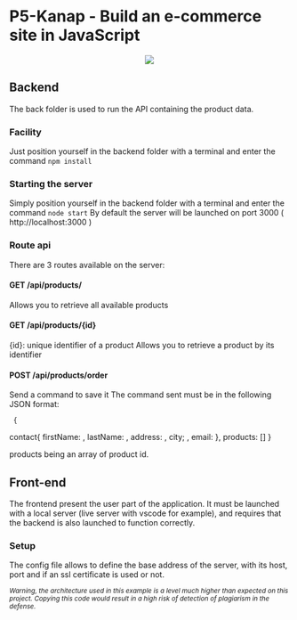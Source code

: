 # P5-Kanap - Build an e-commerce site in JavaScript

<p align="center">
   <img src="https://user.oc-static.com/upload/2021/09/29/16329291678171_image2.png">
</p>

## Backend
The back folder is used to run the API containing the product data.
### Facility
Just position yourself in the backend folder with a terminal and enter the command ```npm install```
### Starting the server
Simply position yourself in the backend folder with a terminal and enter the command ```node start```
By default the server will be launched on port 3000 ( http://localhost:3000 )
### Route api
There are 3 routes available on the server:

#### GET /api/products/
Allows you to retrieve all available products
#### GET /api/products/{id}
{id}: unique identifier of a product
Allows you to retrieve a product by its identifier
#### POST /api/products/order
Send a command to save it
The command sent must be in the following JSON format:

     {
contact{
firstName: <string>,
lastName: <string>,
address: <string>,
city; <string>,
email: <string>
},
products: [<string>]
}

products being an array of product id.

## Front-end
The frontend present the user part of the application. It must be launched with a local server (live server with vscode for example), and requires that the backend is also launched to function correctly.

### Setup
The config file allows to define the base address of the server, with its host, port and if an ssl certificate is used or not.

<sub>*Warning, the architecture used in this example is a level much higher than expected on this project. Copying this code would result in a high risk of detection of plagiarism in the defense.*</sub>

